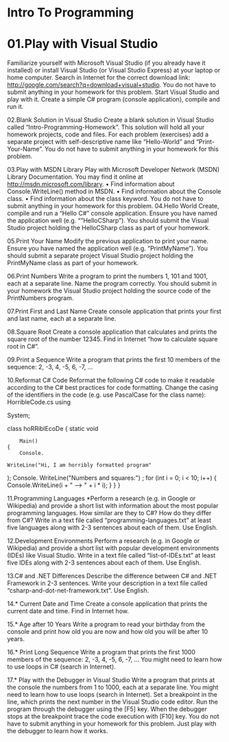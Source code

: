 Intro To Programming
====================
01.Play with Visual Studio
==========================
Familiarize yourself with Microsoft Visual Studio (if you already have it installed) or install Visual Studio (or Visual Studio Express) at your laptop or home computer. Search in Internet for the correct download link: http://google.com/search?q=download+visual+studio. You do not have to submit anything in your homework for this problem.
Start Visual Studio and play with it. Create a simple C# program (console application), compile and run it.

02.Blank Solution in Visual Studio
Create a blank solution in Visual Studio called “Intro-Programming-Homework”. This solution will hold all your homework projects, code and files. For each problem (exercises) add a separate project with self-descriptive name like “Hello-World” and “Print-Your-Name”. You do not have to submit anything in your homework for this problem.

03.Play with MSDN Library
Play with Microsoft Developer Network (MSDN) Library Documentation. You may find it online at http://msdn.microsoft.com/library.
•	Find information about Console.WriteLine() method in MSDN.
•	Find information about the Console class.
•	Find information about the class keyword.
You do not have to submit anything in your homework for this problem.
04.Hello World
Create, compile and run a “Hello C#” console application. Ensure you have named the application well (e.g. “”HelloCSharp”). You should submit the Visual Studio project holding the HelloCSharp class as part of your homework.

05.Print Your Name
Modify the previous application to print your name. Ensure you have named the application well (e.g. “PrintMyName”). You should submit a separate project Visual Studio project holding the PrintMyName class as part of your homework.

06.Print Numbers
Write a program to print the numbers 1, 101 and 1001, each at a separate line. Name the program correctly. You should submit in your homework the Visual Studio project holding the source code of the PrintNumbers program.

07.Print First and Last Name
Create console application that prints your first and last name, each at a separate line.

08.Square Root
Create a console application that calculates and prints the square root of the number 12345. Find in Internet “how to calculate square root in C#”.

09.Print a Sequence
Write a program that prints the first 10 members of the sequence: 2, -3, 4, -5, 6, -7, ...

10.Reformat C# Code
Reformat the following C# code to make it readable according to the C# best practices for code formatting. Change the casing of the identifiers in the code (e.g. use PascalCase for the class name):
HorribleCode.cs
using

System;

class hoRRiblEcoDe
{
    static
     void

        Main()
    {
        Console.

    WriteLine("Hi, I am horribly formatted program"
); Console.
      WriteLine("Numbers and squares:")
; for (int i = 0;
i < 10;
i++)
        {
            Console.WriteLine(i +
                " --> " + i
                *
                i);
        }
    }
}

11.Programming Languages
*Perform a research (e.g. in Google or Wikipedia) and provide a short list with information about the most popular programming languages. How similar are they to C#? How do they differ from C#? Write in a text file called “programming-languages.txt” at least five languages along with 2-3 sentences about each of them. Use English.

12.Development Environments
Perform a research (e.g. in Google or Wikipedia) and provide a short list with popular development environments (IDEs) like Visual Studio. Write in a text file called “list-of-IDEs.txt” at least five IDEs along with 2-3 sentences about each of them. Use English.

13.C# and .NET Differences
Describe the difference between C# and .NET Framework in 2-3 sentences. Write your description in a text file called “csharp-and-dot-net-framework.txt”. Use English.

14.* Current Date and Time
Create a console application that prints the current date and time. Find in Internet how.

15.* Age after 10 Years
Write a program to read your birthday from the console and print how old you are now and how old you will be after 10 years.

16.* Print Long Sequence
Write a program that prints the first 1000 members of the sequence: 2, -3, 4, -5, 6, -7, … You might need to learn how to use loops in C# (search in Internet).

17.* Play with the Debugger in Visual Studio
Write a program that prints at the console the numbers from 1 to 1000, each at a separate line. You might need to learn how to use loops (search in Internet). Set a breakpoint in the line, which prints the next number in the Visual Studio code editor. Run the program through the debugger using the [F5] key. When the debugger stops at the breakpoint trace the code execution with [F10] key. You do not have to submit anything in your homework for this problem. Just play with the debugger to learn how it works.
